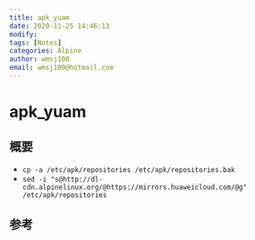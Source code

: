 ```yaml
---
title: apk_yuam
date: 2020-11-25 14:46:13
modify: 
tags: [Notes]
categories: Alpine
author: wmsj100
email: wmsj100@hotmail.com
---
```


# apk_yuam

## 概要

- `cp -a /etc/apk/repositories /etc/apk/repositories.bak`
- `sed -i "s@http://dl-cdn.alpinelinux.org/@https://mirrors.huaweicloud.com/@g" /etc/apk/repositories`

## 参考

